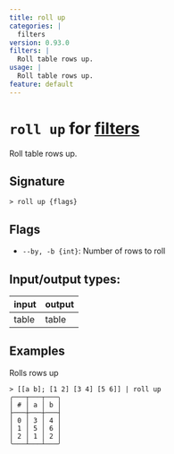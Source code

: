 ```yaml
---
title: roll up
categories: |
  filters
version: 0.93.0
filters: |
  Roll table rows up.
usage: |
  Roll table rows up.
feature: default
---
```

<!-- This file is automatically generated. Please edit the command in https://github.com/nushell/nushell instead. -->

# `roll up` for [filters](/commands/categories/filters.md)

<div class='command-title'>Roll table rows up.</div>

## Signature

```> roll up {flags} ```

## Flags

 -  `--by, -b {int}`: Number of rows to roll


## Input/output types:

| input | output |
| ----- | ------ |
| table | table  |

## Examples

Rolls rows up
```nu
> [[a b]; [1 2] [3 4] [5 6]] | roll up
╭───┬───┬───╮
│ # │ a │ b │
├───┼───┼───┤
│ 0 │ 3 │ 4 │
│ 1 │ 5 │ 6 │
│ 2 │ 1 │ 2 │
╰───┴───┴───╯

```
